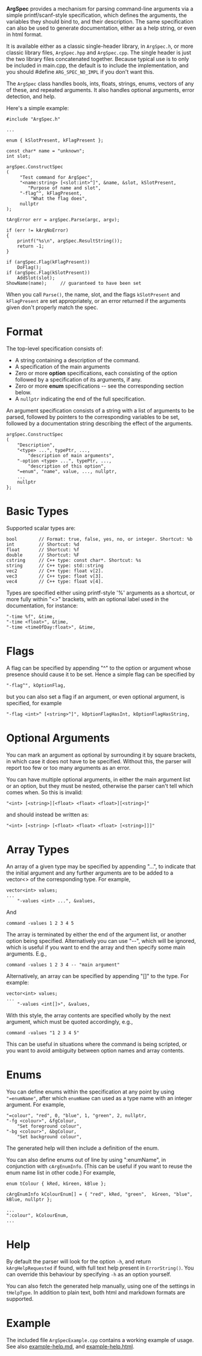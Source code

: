 **ArgSpec** provides a mechanism for parsing command-line arguments via a simple
printf/scanf-style specification, which defines the arguments, the variables
they should bind to, and their description. The same specification can also be
used to generate documentation, either as a help string, or even in html format.

It is available either as a classic single-header library, in `ArgSpec.h`, or
more classic library files, `ArgSpec.hpp` and `ArgSpec.cpp`. The single header
is just the two library files concatenated together. Because typical use is to
only be included in main.cpp, the default is to include the implementation, and
you should #define `ARG_SPEC_NO_IMPL` if you don't want this.

The `ArgSpec` class handles bools, ints, floats, strings, enums, vectors of any
of these, and repeated arguments. It also handles optional arguments, error
detection, and help.

Here's a simple example:

    #include "ArgSpec.h"

    ...

    enum { kSlotPresent, kFlagPresent };

    const char* name = "unknown";
    int slot;

    argSpec.ConstructSpec
    (
         "Test command for ArgSpec",
         "<name:string> [<slot:int>^]", &name, &slot, kSlotPresent,
            "Purpose of name and slot",
         "-flag^", kFlagPresent,
             "What the flag does",
         nullptr
    );

    tArgError err = argSpec.Parse(argc, argv);

    if (err != kArgNoError)
    {
        printf("%s\n", argSpec.ResultString());
        return -1;
    }

    if (argSpec.Flag(kFlagPresent))
        DoFlag();
    if (argSpec.Flag(kSlotPresent))
        AddSlot(slot);
    ShowName(name);     // guaranteed to have been set


When you call `Parse()`, the name, slot, and the flags `kSlotPresent` and
`kFlagPresent` are set appropriately, or an error returned if the arguments
given don't properly match the spec.


Format
======

The top-level specification consists of:

  * A string containing a description of the command.
  * A specification of the main arguments
  * Zero or more **option** specifications, each consisting of the option
    followed by a specification of its arguments, if any.
  * Zero or more **enum** specifications -- see the corresponding section below.
  * A `nullptr` indicating the end of the full specification.

An argument specification consists of a string with a list of arguments to be
parsed, followed by pointers to the corresponding variables to be set, followed
by a documentation string describing the effect of the arguments.

    argSpec.ConstructSpec
    (
        "Description",
        "<type> ...", typePtr, ...,
            "description of main arguments",
        "-option <type> ...", typePtr, ...,
            "description of this option",
        "=enum", "name", value, ..., nullptr,
        ...
        nullptr
    };


Basic Types
===========

Supported scalar types are:

    bool        // Format: true, false, yes, no, or integer. Shortcut: %b
    int         // Shortcut: %d
    float       // Shortcut: %f
    double      // Shortcut: %F
    cstring     // C++ type: const char*. Shortcut: %s
    string      // C++ type: std::string
    vec2        // C++ type: float v[2].
    vec3        // C++ type: float v[3].
    vec4        // C++ type: float v[4].

Types are specified either using printf-style '%' arguments as a shortcut, or
more fully within "<>" brackets, with an optional label used in the
documentation, for instance:

    "-time %f", &time,
    "-time <float>", &time,
    "-time <timeOfDay:float>", &time,


Flags
=====

A flag can be specified by appending "^" to the option or argument whose
presence should cause it to be set. Hence a simple flag can be specified by

    "-flag^", kOptionFlag,

but you can also set a flag if an argument, or even optional argument, is
specified, for example

    "-flag <int>^ [<string>^]", kOptionFlagHasInt, kOptionFlagHasString,



Optional Arguments
==================

You can mark an argument as optional by surrounding it by square brackets, in
which case it does not have to be specified. Without this, the parser will
report too few or too many arguments as an error.

You can have multiple optional arguments, in either the main argument list or
an option, but they must be nested, otherwise the parser can't tell which
comes when. So this is invalid:

    "<int> [<string>][<float> <float> <float>][<string>]"

and should instead be written as:

    "<int> [<string> [<float> <float> <float> [<string>]]]"


Array Types
===========

An array of a given type may be specified by appending "...", to indicate that
the initial argument and any further arguments are to be added to a vector<> of
the corresponding type. For example,

    vector<int> values;
    ...
        "-values <int> ...", &values,

And

    command -values 1 2 3 4 5

The array is terminated by either the end of the argument list, or another
option being specified. Alternatively you can use "--", which will be ignored,
which is useful if you want to end the array and then specify some main
arguments. E.g.,

    command -values 1 2 3 4 -- "main argument"

Alternatively, an array can be specified by appending "[]" to the type. For
example:

    vector<int> values;
    ...
        "-values <int[]>", &values,

With this style, the array contents are specified wholly by the next argument,
which must be quoted accordingly, e.g.,

    command -values "1 2 3 4 5"

This can be useful in situations where the command is being scripted, or you
want to avoid ambiguity between option names and array contents.


Enums
=====

You can define enums within the specification at any point by using
`"=enumName"`, after which `enumName` can used as a type name with an integer
argument. For example,

    "=colour", "red", 0, "blue", 1, "green", 2, nullptr,
    "-fg <colour>", &fgColour,
        "Set foreground colour",
    "-bg <colour>", &bgColour,
        "Set background colour",

The generated help will then include a definition of the enum.

You can also define enums out of line by using ":enumName", in conjunction with
`cArgEnumInfo`. (This can be useful if you want to reuse the enum name list in
other code.) For example,

    enum tColour { kRed, kGreen, kBlue };

    cArgEnumInfo kColourEnum[] = { "red", kRed, "green",  kGreen, "blue", kBlue, nullptr };

    ...
    ":colour", kColourEnum,
    ...


Help
====

By default the parser will look for the option `-h`, and return
`kArgHelpRequested` if found, with full text help present in `ErrorString()`.
You can override this behaviour by specifying `-h` as an option yourself.

You can also fetch the generated help manually, using one of the settings in
`tHelpType`. In addition to plain text, both html and markdown formats are
supported.


Example
=======

The included file `ArgSpecExample.cpp` contains a working example of usage.
See also [example-help.md](example-help.md), and [example-help.html](example-help.html).
